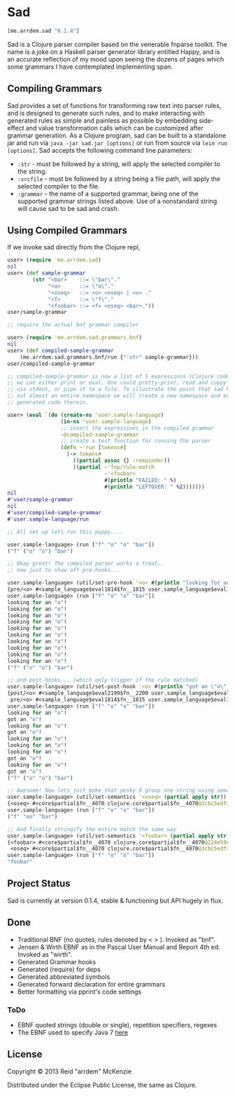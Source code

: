 # Sad

```clojure 
[me.arrdem.sad "0.1.4"]
```

Sad is a Clojure parser compiler based on the venerable fnparse toolkit. The 
name is a joke on a Haskell parser generator library entitled Happy, and is an
accurate reflection of my mood upon seeing the dozens of pages which some 
grammars I have contemplated implementing span.

## Compiling Grammars
Sad provides a set of functions for transforming raw text into parser rules, and 
is designed to generate such rules, and to make interacting with generated rules
as simple and painless as possible by embedding side-effect and value 
transformation calls which can be customized after grammar generation. As a 
Clojure program, sad can be built to a standalone jar and run via
`java -jar sad.jar [options]` or run from source via `lein run [options]`.
Sad accepts the following command line parameters:

- `:str` - must be followed by a string, will apply the selected compiler to the string.
- `:srcfile` - must be followed by a string being a file path, will apply the selected compiler to the file.
- `:grammar` - the name of a supported grammar, being one of the supported grammar strings listed above. Use of a nonstandard string will cause sad to be sad and crash.

## Using Compiled Grammars
If we invoke sad directly from the Clojure repl,
```clojure
user> (require 'me.arrdem.sad)
nil
user> (def sample-grammar
        (str "<bar>    ::= \"bar\"."
             "<o>      ::= \"o\"."
             "<oseq>   ::= <o> <oseq> | <o> ."
             "<f>      ::= \"f\"."
             "<foobar> ::= <f> <oseq> <bar>."))
user/sample-grammar

;; require the actual bnf grammar compiler

user> (require 'me.arrdem.sad.grammars.bnf)
nil
user> (def compiled-sample-grammar
    (me.arrdem.sad.grammars.bnf/run {":str" sample-grammar}))
user/compiled-sample-grammar

;; compiled-sample-grammar is now a list of S expressions (Clojure code) which
;; we can either print or eval. One could pretty-print, read and coppy the code
;; via stdout, or pipe it to a file. To illustrate the point that sad kicks
;; out almost an entire namespace we will create a new namespace and eval the
;; generated code therein.

user> (eval `(do (create-ns 'user.sample-language)
                 (in-ns 'user.sample-language)
                 ;; insert the expressions in the compiled grammar
                 ~@compiled-sample-grammar
                 ;; create a test function for running the parser
                 (defn ~'run [tokens#]
                   (-> tokens#
                     ((partial assoc {} :remainder))
                     ((partial ~'fnp/rule-match
                               ~'<foobar>
                               #(println "FAILED: " %)
                               #(println "LEFTOVER: " %2)))))))
nil
#'user/sample-grammar
nil
#'user/compiled-sample-grammar
#'user.sample-language/run

;; All set up lets run this puppy....

user.sample-language> (run ["f" "o" "o" "bar"])
("f" ("o" "o") "bar")

;; Okay great! The compiled parser works a treat..
;; now just to show off pre-hooks...

user.sample-language> (util/set-pre-hook '<o> #(println "looking for an \"o\"!"))
{pre/<o> #<sample_language$eval1814$fn__1815 user.sample_language$eval1814$fn__1815@12d26c5f>}
user.sample-language> (run ["f" "o" "o" "bar"])
looking for an "o"!
looking for an "o"!
looking for an "o"!
looking for an "o"!
looking for an "o"!
looking for an "o"!
looking for an "o"!
looking for an "o"!
looking for an "o"!
looking for an "o"!
("f" ("o" "o") "bar")

;; and post-hooks... (which only trigger if the rule matched)
user.sample-language> (util/set-post-hook '<o> #(println "got an \"o\"!"))
{post/<o> #<sample_language$eval2199$fn__2200 user.sample_language$eval2199$fn__2200@6e717955>,
 pre/<o> #<sample_language$eval1814$fn__1815 user.sample_language$eval1814$fn__1815@12d26c5f>}
user.sample-language> (run ["f" "o" "o" "bar"])
looking for an "o"!
got an "o"!
looking for an "o"!
got an "o"!
looking for an "o"!
looking for an "o"!
looking for an "o"!
got an "o"!
looking for an "o"!
got an "o"!
("f" ("o" "o") "bar")

;; Awesome! Now lets just make that pesky O group one string using semantics....
user.sample-language> (util/set-semantics '<oseq> (partial apply str))
{<oseq> #<core$partial$fn__4070 clojure.core$partial$fn__4070@3cbc5edf>}
user.sample-language> (run ["f" "o" "o" "bar"])
("f" "oo" "bar")

;; And finally stringify the entire match the same way
user.sample-language> (util/set-semantics '<foobar> (partial apply str))
{<foobar> #<core$partial$fn__4070 clojure.core$partial$fn__4070@224e59d9>,
 <oseq> #<core$partial$fn__4070 clojure.core$partial$fn__4070@3cbc5edf>}
user.sample-language> (run ["f" "o" "o" "bar"])
"foobar"
```
## Project Status
Sad is currently at version 0.1.4, stable & functioning but API hugely in flux.

## Done
- Traditional BNF (no quotes, rules denoted by < > ). Invoked as "bnf".
- Jensen & Wirth EBNF as in the Pascal User Manual and Report 4th ed. Invoked as "wirth".
- Generated Grammar hooks
- Generated (require) for deps
- Generated abbreviated symbols
- Generated forward declaration for entire grammars
- Better formatting via pprint's code settings

### ToDo
- EBNF quoted strings (double or single), repetition specifiers, regexes
- The EBNF used to specify Java 7 [here](http://docs.oracle.com/javase/specs/jls/se7/html/jls-2.html#jls-2.4)

## License
Copyright © 2013 Reid "arrdem" McKenzie

Distributed under the Eclipse Public License, the same as Clojure.
